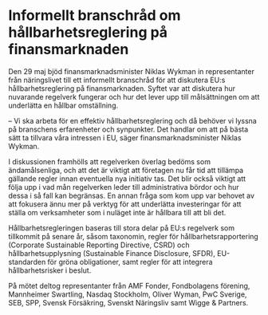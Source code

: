 # Informellt branschråd om hållbarhetsreglering på finansmarknaden

Den 29 maj bjöd finansmarknadsminister Niklas Wykman in representanter från näringslivet till ett informellt branschråd för att diskutera EU:s hållbarhetsreglering på finansmarknaden. Syftet var att diskutera hur nuvarande regelverk fungerar och hur det lever upp till målsättningen om att underlätta en hållbar omställning.

– Vi ska arbeta för en effektiv hållbarhetsreglering och då behöver vi lyssna på branschens erfarenheter och synpunkter. Det handlar om att på bästa sätt ta tillvara våra intressen i EU, säger finansmarknadsminister Niklas Wykman.

I diskussionen framhölls att regelverken överlag bedöms som ändamålsenliga, och att det är viktigt att företagen nu får tid att tillämpa gällande regler innan eventuella nya initiativ tas. Det blir också viktigt att följa upp i vad mån regelverken leder till administrativa bördor och hur dessa i så fall kan begränsas. En annan fråga som kom upp var behovet av att fokusera ännu mer på verktyg för att underlätta investeringar för att ställa om verksamheter som i nuläget inte är hållbara till att bli det.

Hållbarhetsregleringen baseras till stora delar på EU:s regelverk som tillkommit på senare år, såsom taxonomin, regler för hållbarhetsrapportering (Corporate Sustainable Reporting Directive, CSRD) och hållbarhetsupplysning (Sustainable Finance Disclosure, SFDR), EU-standarden för gröna obligationer, samt regler för att integrera hållbarhetsrisker i beslut.

På mötet deltog representanter från AMF Fonder, Fondbolagens förening, Mannheimer Swartling, Nasdaq Stockholm, Oliver Wyman, PwC Sverige, SEB, SPP, Svensk Försäkring, Svenskt Näringsliv samt Wigge & Partners.

